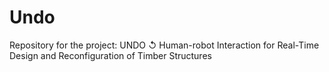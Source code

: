 # Undo
Repository for the project: UNDO ↺ Human-robot Interaction for Real-Time Design and Reconfiguration of Timber Structures
